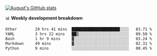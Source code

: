 
[![August's GitHub stats](https://github-readme-stats.vercel.app/api?username=zou-weidong&show_icons=true&theme=radical)](https://github.com/zou-weidong)


📊 **Weekly development breakdown**
<!--START_SECTION:waka-->

```txt
Other        29 hrs 41 mins  █████████████████████░░░░   83.71 %
YAML         3 hrs 22 mins   ██▒░░░░░░░░░░░░░░░░░░░░░░   09.50 %
Bash         1 hr 9 mins     ▓░░░░░░░░░░░░░░░░░░░░░░░░   03.24 %
Markdown     49 mins         ▓░░░░░░░░░░░░░░░░░░░░░░░░   02.31 %
Python       9 mins          ░░░░░░░░░░░░░░░░░░░░░░░░░   00.45 %
```

<!--END_SECTION:waka-->
